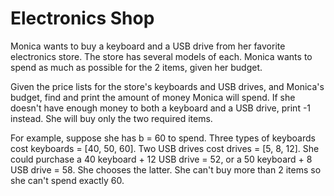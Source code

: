 # Electronics Shop


Monica wants to buy a keyboard and a USB drive from her favorite electronics store. The store has several models of each. Monica wants to spend as much as possible for the 2 items, given her budget.

Given the price lists for the store's keyboards and USB drives, and Monica's budget, find and print the amount of money Monica will spend. If she doesn't have enough money to both a keyboard and a USB drive, print -1 instead. She will buy only the two required items.

For example, suppose she has b = 60 to spend. Three types of keyboards cost 
keyboards = [40, 50, 60]. Two USB drives cost drives = [5, 8, 12]. She could purchase a
40 keyboard + 12 USB drive = 52, or a 50 keyboard + 8 USB drive = 58. She
chooses the latter. She can't buy more than 2 items so she can't spend exactly 60.